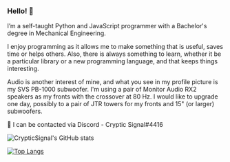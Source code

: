 ### Hello! 👋

I’m a self-taught Python and JavaScript programmer with a Bachelor's degree in Mechanical Engineering.

I enjoy programming as it allows me to make something that is useful, saves time or helps others. Also, there is always something to learn, whether it be a particular library or a new programming language, and that keeps things interesting.

Audio is another interest of mine, and what you see in my profile picture is my SVS PB-1000 subwoofer. I'm using a pair of Monitor Audio RX2 speakers as my fronts with the crossover at 80 Hz. I would like to upgrade one day, possibly to a pair of JTR towers for my fronts and 15" (or larger) subwoofers.

💬  I can be contacted via Discord - Cryptic Signal#4416

![CrypticSignal's GitHub stats](https://github-readme-stats.vercel.app/api?username=CrypticSignal&show_icons=true&theme=dark)

[![Top Langs](https://github-readme-stats.vercel.app/api/top-langs/?username=CrypticSignal&theme=dark)](https://github.com/CrypticSignal/github-readme-stats)
